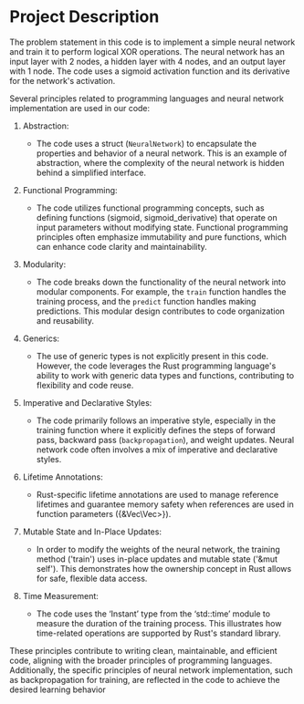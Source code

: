 # Project Description

The problem statement in this code is to implement a simple neural network and train it to perform logical XOR operations. The neural network has an input layer with 2 nodes, a hidden layer with 4 nodes, and an output layer with 1 node. The code uses a sigmoid activation function and its derivative for the network's activation.

Several principles related to programming languages and neural network implementation are used in our code:

1. Abstraction:
   - The code uses a struct (`NeuralNetwork`) to encapsulate the properties and behavior of a neural network. This is an example of abstraction, where the complexity of the neural network is hidden behind a simplified interface.

2. Functional Programming:
   - The code utilizes functional programming concepts, such as defining functions (sigmoid, sigmoid_derivative) that operate on input parameters without modifying state. Functional programming principles often emphasize immutability and pure functions, which can enhance code clarity and maintainability.

3. Modularity:
   - The code breaks down the functionality of the neural network into modular components. For example, the `train` function handles the training process, and the `predict` function handles making predictions. This modular design contributes to code organization and reusability.

4. Generics:
   - The use of generic types is not explicitly present in this code. However, the code leverages the Rust programming language's ability to work with generic data types and functions, contributing to flexibility and code reuse.

5. Imperative and Declarative Styles:
   - The code primarily follows an imperative style, especially in the training function where it explicitly defines the steps of forward pass, backward pass (`backpropagation`), and weight updates. Neural network code often involves a mix of imperative and declarative styles.

6. Lifetime Annotations:
   - Rust-specific lifetime annotations are used to manage reference lifetimes and guarantee memory safety when references are used in function parameters ({&Vec\Vec<f64>>}).

7. Mutable State and In-Place Updates:
   - In order to modify the weights of the neural network, the training method ('train') uses in-place updates and mutable state ('&mut self'). This demonstrates how the ownership concept in Rust allows for safe, flexible data access.

8. Time Measurement:
   - The code uses the ‘Instant’ type from the ‘std::time’ module to measure the duration of the training process. This illustrates how time-related operations are supported by Rust's standard library.
 
These principles contribute to writing clean, maintainable, and efficient code, aligning with the broader principles of programming languages. Additionally, the specific principles of neural network implementation, such as backpropagation for training, are reflected in the code to achieve the desired learning behavior


